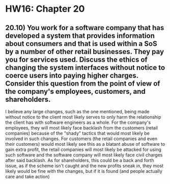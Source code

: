 # HW16: Chapter 20

## 20.10) You work for a software company that has developed a system that provides information about consumers and that is used within a SoS by a number of other retail businesses. They pay you for services used. Discuss the ethics of changing the system interfaces without notice to coerce users into paying higher charges. Consider this question from the point of view of the company's employees, customers, and shareholders.

I believe any large changes, such as the one mentioned, being made without notice to the client most likely serves to only harm the relationship the client has with software engineers as a whole. For the company's employees, they will most likely face backlash from the customers (retail companies) because of the "shady" tactics that would most likely be involved in such changes. For customers (the retail companies and even their customers) would most likely see this as a blatant abuse of software to gain extra profit, the retail companies will most likely be attacked for using such software and the software company will most likely face civil charges after said backlash. As for shareholders, this could be a back and forth issue, as if the scheme isn't caught and the new profits sneak in, they most likely would be fine with the changes, but if it is found (and people actually care and take action) 